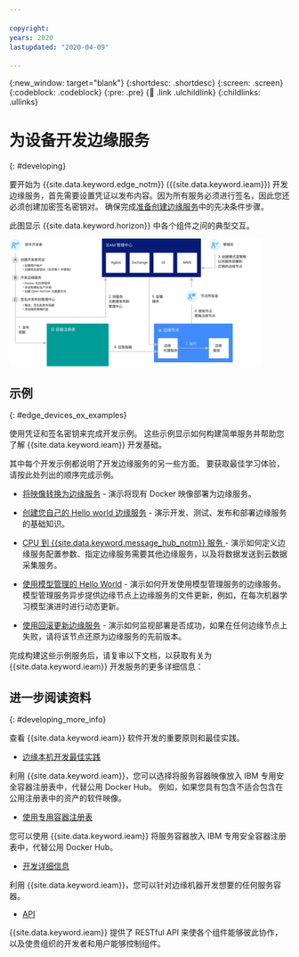 ```yaml
---

copyright:
years: 2020
lastupdated: "2020-04-09"

---
```


{:new_window: target="blank"}
{:shortdesc: .shortdesc}
{:screen: .screen}
{:codeblock: .codeblock}
{:pre: .pre}
{:child: .link .ulchildlink}
{:childlinks: .ullinks}

# 为设备开发边缘服务
{: #developing}

要开始为 {{site.data.keyword.edge_notm}} ({{site.data.keyword.ieam}}) 开发边缘服务，首先需要设置凭证以发布内容。因为所有服务必须进行签名，因此您还必须创建加密签名密钥对。 确保完成[准备创建边缘服务](service_containers.md)中的先决条件步骤。

此图显示 {{site.data.keyword.horizon}} 中各个组件之间的典型交互。

<img src="../../images/edge/03a_Developing_edge_service_for_device.svg" width="90%" alt="边缘服务"> 

## 示例
{: #edge_devices_ex_examples}

使用凭证和签名密钥来完成开发示例。 这些示例显示如何构建简单服务并帮助您了解 {{site.data.keyword.ieam}} 开发基础。

其中每个开发示例都说明了开发边缘服务的另一些方面。 要获取最佳学习体验，请按此处列出的顺序完成示例。

* [将映像转换为边缘服务](transform_image.md) - 演示将现有 Docker 映像部署为边缘服务。

* [创建您自己的 Hello world 边缘服务](developingstart_example.md) - 演示开发、测试、发布和部署边缘服务的基础知识。

* [CPU 到 {{site.data.keyword.message_hub_notm}} 服务 ](cpu_msg_example.md) - 演示如何定义边缘服务配置参数、指定边缘服务需要其他边缘服务，以及将数据发送到云数据采集服务。

* [使用模型管理的 Hello World](model_management_system.md) - 演示如何开发使用模型管理服务的边缘服务。 模型管理服务异步提供边缘节点上边缘服务的文件更新，例如，在每次机器学习模型演进时进行动态更新。

* [使用回滚更新边缘服务](../using_edge_devices/service_rollbacks.md) - 演示如何监视部署是否成功，如果在任何边缘节点上失败，请将该节点还原为边缘服务的先前版本。

完成构建这些示例服务后，请复审以下文档，以获取有关为 {{site.data.keyword.ieam}} 开发服务的更多详细信息：

## 进一步阅读资料
{: #developing_more_info}

查看 {{site.data.keyword.ieam}} 软件开发的重要原则和最佳实践。

* [边缘本机开发最佳实践](best_practices.md)

利用 {{site.data.keyword.ieam}}，您可以选择将服务容器映像放入 IBM 专用安全容器注册表中，代替公用 Docker Hub。 例如，如果您具有包含不适合包含在公用注册表中的资产的软件映像。

* [使用专用容器注册表](container_registry.md)

您可以使用 {{site.data.keyword.ieam}} 将服务容器放入 IBM 专用安全容器注册表中，代替公用 Docker Hub。

* [开发详细信息](developing_details.md)

利用 {{site.data.keyword.ieam}}，您可以针对边缘机器开发想要的任何服务容器。

* [API](../installing/edge_rest_apis.md)

{{site.data.keyword.ieam}} 提供了 RESTful API 来使各个组件能够彼此协作，以及使贵组织的开发者和用户能够控制组件。
